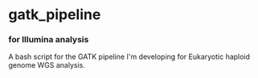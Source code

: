 gatk_pipeline
=============

### for Illumina analysis
A bash script for the GATK pipeline I'm developing for Eukaryotic haploid genome WGS analysis.

